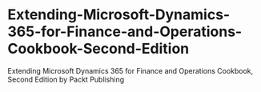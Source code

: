 # Extending-Microsoft-Dynamics-365-for-Finance-and-Operations-Cookbook-Second-Edition
Extending Microsoft Dynamics 365 for Finance and Operations Cookbook, Second Edition by Packt Publishing 

